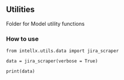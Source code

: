 ## Utilities 

Folder for Model utility functions


### How to use

```py3
from intellx.utils.data import jira_scraper

data = jira_scraper(verbose = True)

print(data)
```